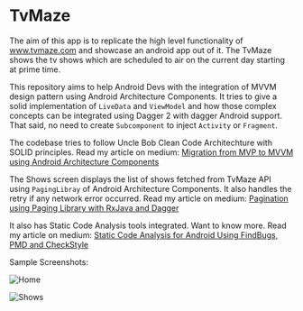 # TvMaze
The aim of this app is to replicate the high level functionality of www.tvmaze.com and showcase an android app out of it. The TvMaze shows the tv shows which are scheduled to air on the current day starting at prime time.

This repository aims to help Android Devs with the integration of MVVM design pattern using Android Architecture Components.
It tries to give a solid implementation of `LiveData` and `ViewModel` and how those complex concepts can be integrated using Dagger 2 with dagger Android support. That said, no need to create `Subcomponent` to inject `Activity` or `Fragment`. 

The codebase tries to follow Uncle Bob Clean Code Architechture with SOLID principles.
Read my article on medium:
[Migration from MVP to MVVM using Android Architecture Components](https://medium.com/@kumarashwini/migration-from-mvp-to-mvvm-using-android-architecture-components-4bc058a1f73c)

The Shows screen displays the list of shows fetched from TvMaze API using `PagingLibray` of Android Architecture Components. It also handles the retry if any network error occurred.
Read my article on medium:
[Pagination using Paging Library with RxJava and Dagger](https://medium.com/@kumarashwini/pagination-using-paging-library-with-rxjava-and-dagger-d9d05dbd8eac)

It also has Static Code Analysis tools integrated. Want to know more. Read my article on medium:
[Static Code Analysis for Android Using FindBugs, PMD and CheckStyle](https://blog.mindorks.com/static-code-analysis-for-android-using-findbugs-pmd-and-checkstyle-3a2861834c6a)

Sample Screenshots:

![Home](http://i.imgur.com/hyvjDLC.png) 

![Shows](http://i.imgur.com/aEPrcdg.png) 
